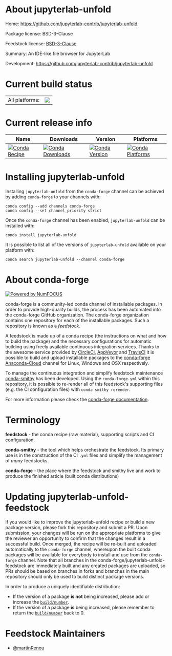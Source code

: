 About jupyterlab-unfold
=======================

Home: https://github.com/jupyterlab-contrib/jupyterlab-unfold

Package license: BSD-3-Clause

Feedstock license: [BSD-3-Clause](https://github.com/conda-forge/jupyterlab-unfold-feedstock/blob/master/LICENSE.txt)

Summary: An IDE-like file browser for JupyterLab

Development: https://github.com/jupyterlab-contrib/jupyterlab-unfold

Current build status
====================


<table><tr><td>All platforms:</td>
    <td>
      <a href="https://dev.azure.com/conda-forge/feedstock-builds/_build/latest?definitionId=14177&branchName=master">
        <img src="https://dev.azure.com/conda-forge/feedstock-builds/_apis/build/status/jupyterlab-unfold-feedstock?branchName=master">
      </a>
    </td>
  </tr>
</table>

Current release info
====================

| Name | Downloads | Version | Platforms |
| --- | --- | --- | --- |
| [![Conda Recipe](https://img.shields.io/badge/recipe-jupyterlab--unfold-green.svg)](https://anaconda.org/conda-forge/jupyterlab-unfold) | [![Conda Downloads](https://img.shields.io/conda/dn/conda-forge/jupyterlab-unfold.svg)](https://anaconda.org/conda-forge/jupyterlab-unfold) | [![Conda Version](https://img.shields.io/conda/vn/conda-forge/jupyterlab-unfold.svg)](https://anaconda.org/conda-forge/jupyterlab-unfold) | [![Conda Platforms](https://img.shields.io/conda/pn/conda-forge/jupyterlab-unfold.svg)](https://anaconda.org/conda-forge/jupyterlab-unfold) |

Installing jupyterlab-unfold
============================

Installing `jupyterlab-unfold` from the `conda-forge` channel can be achieved by adding `conda-forge` to your channels with:

```
conda config --add channels conda-forge
conda config --set channel_priority strict
```

Once the `conda-forge` channel has been enabled, `jupyterlab-unfold` can be installed with:

```
conda install jupyterlab-unfold
```

It is possible to list all of the versions of `jupyterlab-unfold` available on your platform with:

```
conda search jupyterlab-unfold --channel conda-forge
```


About conda-forge
=================

[![Powered by NumFOCUS](https://img.shields.io/badge/powered%20by-NumFOCUS-orange.svg?style=flat&colorA=E1523D&colorB=007D8A)](http://numfocus.org)

conda-forge is a community-led conda channel of installable packages.
In order to provide high-quality builds, the process has been automated into the
conda-forge GitHub organization. The conda-forge organization contains one repository
for each of the installable packages. Such a repository is known as a *feedstock*.

A feedstock is made up of a conda recipe (the instructions on what and how to build
the package) and the necessary configurations for automatic building using freely
available continuous integration services. Thanks to the awesome service provided by
[CircleCI](https://circleci.com/), [AppVeyor](https://www.appveyor.com/)
and [TravisCI](https://travis-ci.com/) it is possible to build and upload installable
packages to the [conda-forge](https://anaconda.org/conda-forge)
[Anaconda-Cloud](https://anaconda.org/) channel for Linux, Windows and OSX respectively.

To manage the continuous integration and simplify feedstock maintenance
[conda-smithy](https://github.com/conda-forge/conda-smithy) has been developed.
Using the ``conda-forge.yml`` within this repository, it is possible to re-render all of
this feedstock's supporting files (e.g. the CI configuration files) with ``conda smithy rerender``.

For more information please check the [conda-forge documentation](https://conda-forge.org/docs/).

Terminology
===========

**feedstock** - the conda recipe (raw material), supporting scripts and CI configuration.

**conda-smithy** - the tool which helps orchestrate the feedstock.
                   Its primary use is in the construction of the CI ``.yml`` files
                   and simplify the management of *many* feedstocks.

**conda-forge** - the place where the feedstock and smithy live and work to
                  produce the finished article (built conda distributions)


Updating jupyterlab-unfold-feedstock
====================================

If you would like to improve the jupyterlab-unfold recipe or build a new
package version, please fork this repository and submit a PR. Upon submission,
your changes will be run on the appropriate platforms to give the reviewer an
opportunity to confirm that the changes result in a successful build. Once
merged, the recipe will be re-built and uploaded automatically to the
`conda-forge` channel, whereupon the built conda packages will be available for
everybody to install and use from the `conda-forge` channel.
Note that all branches in the conda-forge/jupyterlab-unfold-feedstock are
immediately built and any created packages are uploaded, so PRs should be based
on branches in forks and branches in the main repository should only be used to
build distinct package versions.

In order to produce a uniquely identifiable distribution:
 * If the version of a package **is not** being increased, please add or increase
   the [``build/number``](https://docs.conda.io/projects/conda-build/en/latest/resources/define-metadata.html#build-number-and-string).
 * If the version of a package **is** being increased, please remember to return
   the [``build/number``](https://docs.conda.io/projects/conda-build/en/latest/resources/define-metadata.html#build-number-and-string)
   back to 0.

Feedstock Maintainers
=====================

* [@martinRenou](https://github.com/martinRenou/)


